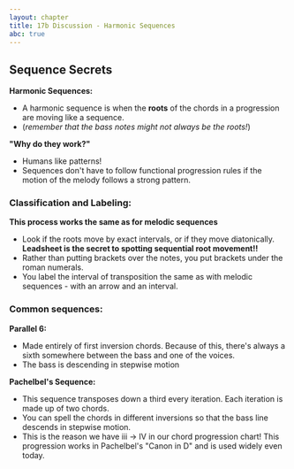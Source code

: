 ```yaml
---
layout: chapter
title: 17b Discussion - Harmonic Sequences
abc: true
---
```


## Sequence Secrets

**Harmonic Sequences:**

- A harmonic sequence is when the **roots** of the chords in a progression are moving like a sequence. 
- (*remember that the bass notes might not always be the roots!*)

**"Why do they work?"**
- Humans like patterns!
- Sequences don't have to follow functional progression rules if the motion of the melody follows a strong pattern.

### Classification and Labeling:

**This process works the same as for melodic sequences**
- Look if the roots move by exact intervals, or if they move diatonically. **Leadsheet is the secret to spotting sequential root movement!!**
- Rather than putting brackets over the notes, you put brackets under the roman numerals.
- You label the interval of transposition the same as with melodic sequences - with an arrow and an interval.

### Common sequences:
**Parallel 6:**
  - Made entirely of first inversion chords. Because of this, there's always a sixth somewhere between the bass and one of the voices.
  - The bass is descending in stepwise motion

**Pachelbel's Sequence:**
  - This sequence transposes down a third every iteration. Each iteration is made up of two chords.
  - You can spell the chords in different inversions so that the bass line descends in stepwise motion.
  - This is the reason we have iii -> IV in our chord progression chart! This progression works in Pachelbel's "Canon in D" and is used widely even today.